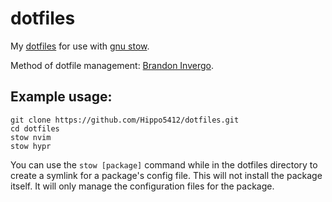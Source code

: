 # dotfiles
My [dotfiles](https://wiki.archlinux.org/title/Dotfiles) for use with [gnu stow](https://www.gnu.org/software/stow).

Method of dotfile management: [Brandon Invergo](https://brandon.invergo.net/news/2012-05-26-using-gnu-stow-to-manage-your-dotfiles.html).

## Example usage:
```
git clone https://github.com/Hippo5412/dotfiles.git
cd dotfiles
stow nvim
stow hypr
```

You can use the `stow [package]` command while in the dotfiles directory to create a symlink for a package's config file. This will not install the package itself. It will only manage the configuration files for the package.
